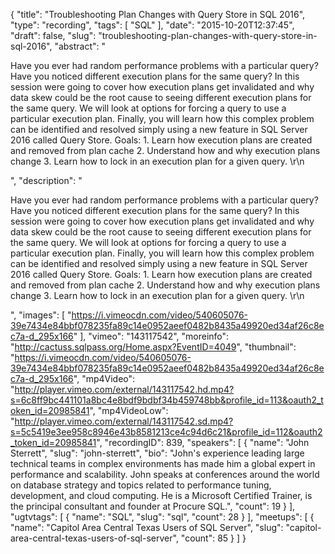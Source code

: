 {
  "title": "Troubleshooting Plan Changes with Query Store in SQL 2016",
  "type": "recording",
  "tags": [
    "SQL"
  ],
  "date": "2015-10-20T12:37:45",
  "draft": false,
  "slug": "troubleshooting-plan-changes-with-query-store-in-sql-2016",
  "abstract": "<p>Have you ever had random performance problems with a particular query? Have you noticed different execution plans for the same query? In this session were going to cover how execution plans get invalidated and why data skew could be the root cause to seeing different execution plans for the same query.  We will look at options for forcing a query to use a particular execution plan. Finally, you will learn how this complex problem can be identified and resolved simply using a new feature in SQL Server 2016 called Query Store.   Goals:  1. Learn how execution plans are created and removed from plan cache 2. Understand how and why execution plans change 3. Learn how to lock in an execution plan for a given query. \r\n</p>",
  "description": "<p>Have you ever had random performance problems with a particular query? Have you noticed different execution plans for the same query? In this session were going to cover how execution plans get invalidated and why data skew could be the root cause to seeing different execution plans for the same query.  We will look at options for forcing a query to use a particular execution plan. Finally, you will learn how this complex problem can be identified and resolved simply using a new feature in SQL Server 2016 called Query Store.   Goals:  1. Learn how execution plans are created and removed from plan cache 2. Understand how and why execution plans change 3. Learn how to lock in an execution plan for a given query. \r\n</p>",
  "images": [
    "https://i.vimeocdn.com/video/540605076-39e7434e84bbf078235fa89c14e0952aeef0482b8435a49920ed34af26c8ec7a-d_295x166"
  ],
  "vimeo": "143117542",
  "moreinfo": "http://cactuss.sqlpass.org/Home.aspx?EventID=4049",
  "thumbnail": "https://i.vimeocdn.com/video/540605076-39e7434e84bbf078235fa89c14e0952aeef0482b8435a49920ed34af26c8ec7a-d_295x166",
  "mp4Video": "http://player.vimeo.com/external/143117542.hd.mp4?s=6c8ff9bc441101a8bc4e8bdf9bdbf34b459748bb&profile_id=113&oauth2_token_id=20985841",
  "mp4VideoLow": "http://player.vimeo.com/external/143117542.sd.mp4?s=5c5419e3ee958c8946e43b8581213ce4c94d6c21&profile_id=112&oauth2_token_id=20985841",
  "recordingID": 839,
  "speakers": [
    {
      "name": "John Sterrett",
      "slug": "john-sterrett",
      "bio": "John's experience leading large technical teams in complex environments has made him a global expert in performance and scalability. John speaks at conferences around the world on database strategy and topics related to performance tuning, development, and cloud computing. He is a Microsoft Certified Trainer, is the principal consultant and founder at Procure SQL.",
      "count": 19
    }
  ],
  "ugtvtags": [
    {
      "name": "SQL",
      "slug": "sql",
      "count": 28
    }
  ],
  "meetups": [
    {
      "name": "Capitol Area Central Texas Users of SQL Server",
      "slug": "capitol-area-central-texas-users-of-sql-server",
      "count": 85
    }
  ]
}